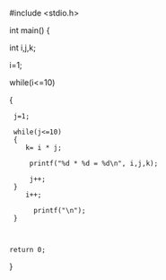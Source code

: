 #include <stdio.h>

int main() {

  int i,j,k;

 i=1;

 while(i<=10)

 {

     j=1;

     while(j<=10)
     {
        k= i * j;

         printf("%d * %d = %d\n", i,j,k);

         j++;
     }
        i++;

          printf("\n");
     }



    return 0;
}
